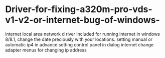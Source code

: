 # Driver-for-fixing-a320m-pro-vds-v1-v2-or-internet-bug-of-windows-
 internet local area network d river included for running internet in windows 8/8.1, change the date preciously with your locations. setting manual or automatic ip4 in advance setting control panel in dialog internet change adapter menus for changing ip address 
